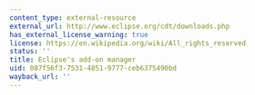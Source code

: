 ```yaml
---
content_type: external-resource
external_url: http://www.eclipse.org/cdt/downloads.php
has_external_license_warning: true
license: https://en.wikipedia.org/wiki/All_rights_reserved
status: ''
title: Eclipse's add-on manager
uid: 087f56f3-7531-4851-9777-ceb6375490bd
wayback_url: ''
---
```

